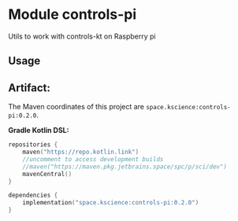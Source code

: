 # Module controls-pi

Utils to work with controls-kt on Raspberry pi

## Usage

## Artifact:

The Maven coordinates of this project are `space.kscience:controls-pi:0.2.0`.

**Gradle Kotlin DSL:**
```kotlin
repositories {
    maven("https://repo.kotlin.link")
    //uncomment to access development builds
    //maven("https://maven.pkg.jetbrains.space/spc/p/sci/dev")
    mavenCentral()
}

dependencies {
    implementation("space.kscience:controls-pi:0.2.0")
}
```
